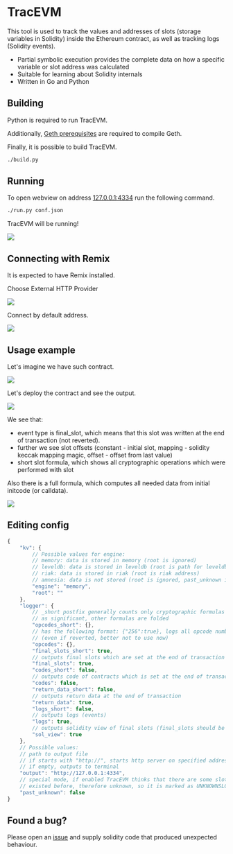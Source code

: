 # TracEVM

This tool is used to track the values and addresses of slots (storage variables in Solidity) inside the Ethereum contract, as well as tracking logs (Solidity events).

- Partial symbolic execution provides the complete data on how a specific variable or slot address was calculated
- Suitable for learning about Solidity internals
- Written in Go and Python

## Building

Python is required to run TracEVM.

Additionally, [Geth prerequisites](https://geth.ethereum.org/docs/getting-started/installing-geth#build-from-source) are required to compile Geth.

Finally, it is possible to build TracEVM.

```bash
./build.py
```

## Running

To open webview on address [127.0.0.1:4334](http://127.0.0.1:4334) run the following command.

```bash
./run.py conf.json
```

TracEVM will be running!

![](images/webview.png)

## Connecting with Remix

It is expected to have Remix installed.

Choose External HTTP Provider

![](images/remix1.png)

Connect by default address.

![](images/remix2.png)

## Usage example

Let's imagine we have such contract.

![](images/sample1.png)

Let's deploy the contract and see the output.

![](images/sample2.png)

We see that:

- event type is final_slot, which means that this slot was written at the end of transaction (not reverted).
- further we see slot offsets (constant - initial slot, mapping - solidity keccak mapping magic, offset - offset from last value)
- short slot formula, which shows all cryptographic operations which were performed with slot

Also there is a full formula, which computes all needed data from initial initcode (or calldata).

![](images/sample3.png)

## Editing config

```Javascript
{
    "kv": {
        // Possible values for engine:
        // memory: data is stored in memory (root is ignored)
        // leveldb: data is stored in leveldb (root is path for leveldb folders)
        // riak: data is stored in riak (root is riak address)
        // amnesia: data is not stored (root is ignored, past_unknown is switched to true)
        "engine": "memory",
        "root": ""
    },
    "logger": {
        // _short postfix generally counts only cryptographic formulas (sha256, keccak etc.)
        // as significant, other formulas are folded 
        "opcodes_short": {},
        // has the following format: {"256":true}, logs all opcode numbers which are true
        // (even if reverted, better not to use now)
        "opcodes": {},
        "final_slots_short": true,
        // outputs final slots which are set at the end of transaction
        "final_slots": true,
        "codes_short": false,
        // outputs code of contracts which is set at the end of transaction
        "codes": false,
        "return_data_short": false,
        // outputs return data at the end of transaction
        "return_data": true,
        "logs_short": false,
        // outputs logs (events)
        "logs": true,
        // outputs solidity view of final slots (final_slots should be enabled)
        "sol_view": true
    },
    // Possible values:
    // path to output file
    // if starts with "http://", starts http server on specified address
    // if empty, outputs to terminal
    "output": "http://127.0.0.1:4334",
    // special mode, if enabled TracEVM thinks that there are some slots or code which
    // existed before, therefore unknown, so it is marked as UNKNOWNSLOT or UNKNOWNCODE
    "past_unknown": false
}
```

## Found a bug?

Please open an [issue](https://github.com/ioterw/tracevm/issues) and supply solidity code that produced unexpected behaviour.

